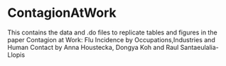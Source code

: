 # ContagionAtWork
This contains the data and .do files to replicate tables and figures in the paper Contagion at Work: Flu Incidence by Occupations,Industries and Human Contact by Anna Houstecka, Dongya Koh and Raul Santaeulalia-Llopis
